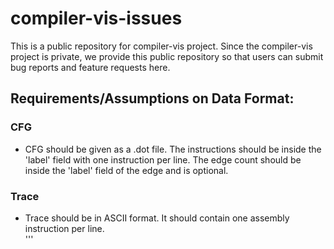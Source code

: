 # compiler-vis-issues
This is a public repository for compiler-vis project. Since the compiler-vis project is private, we provide this public repository so that users can submit bug reports and feature requests here.

## Requirements/Assumptions on Data Format:

### CFG
* CFG should be given as a .dot file. The instructions should be inside the 'label' field with one instruction per line. The edge count should be inside the 'label' field of the edge and is optional. 

### Trace
* Trace should be in ASCII format. It should contain one assembly instruction per line.  
''' 

